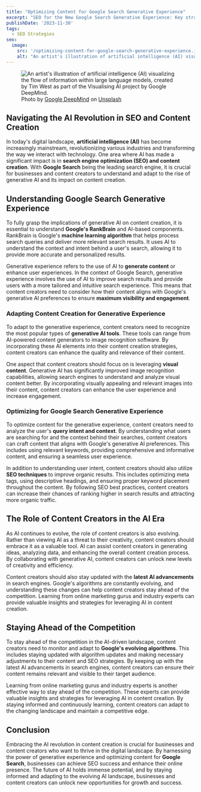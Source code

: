 ```yaml
---
title: "Optimizing Content for Google Search Generative Experience"
excerpt: "SEO for the New Google Search Generative Experience: Key strategies for optimizing AI-driven content creation and staying ahead in digital marketing."
publishDate: '2023-11-30'
tags:
  - SEO Strategies
seo:
  image:
    src: '/optimizing-content-for-google-search-generative-experience.jpeg'
    alt: "An artist's illustration of artificial intelligence (AI) visualizing the flow of information within large language models, created by Tim West as part of the Visualising AI project by Google DeepMind."
---
```


<figure>
  <img src="/optimizing-content-for-google-search-generative-experience.jpeg" alt="An artist's illustration of artificial intelligence (AI) visualizing the flow of information within large language models, created by Tim West as part of the Visualising AI project by Google DeepMind.">
  <figcaption>Photo by <a href="https://unsplash.com/@googledeepmind?utm_content=creditCopyText&amp;utm_medium=referral&amp;utm_source=unsplash">Google DeepMind</a> on <a href="https://unsplash.com/photos/a-group-of-different-colored-pills-egDR0kw-Ptw?utm_content=creditCopyText&amp;utm_medium=referral&amp;utm_source=unsplash">Unsplash</a></figcaption>
</figure>

## Navigating the AI Revolution in SEO and Content Creation

In today's digital landscape, **artificial intelligence (AI)** has become increasingly mainstream, revolutionizing various industries and transforming the way we interact with technology. One area where AI has made a significant impact is in **search engine optimization (SEO) and content creation**. With **Google Search** being the leading search engine, it is crucial for businesses and content creators to understand and adapt to the rise of generative AI and its impact on content creation.

## Understanding Google Search Generative Experience

To fully grasp the implications of generative AI on content creation, it is essential to understand **Google's RankBrain** and AI-based components. RankBrain is Google's **machine learning algorithm** that helps process search queries and deliver more relevant search results. It uses AI to understand the context and intent behind a user's search, allowing it to provide more accurate and personalized results.

Generative experience refers to the use of AI to **generate content** or enhance user experiences. In the context of Google Search, generative experience involves the use of AI to improve search results and provide users with a more tailored and intuitive search experience. This means that content creators need to consider how their content aligns with Google's generative AI preferences to ensure **maximum visibility and engagement**.

### Adapting Content Creation for Generative Experience

To adapt to the generative experience, content creators need to recognize the most popular types of **generative AI tools**. These tools can range from AI-powered content generators to image recognition software. By incorporating these AI elements into their content creation strategies, content creators can enhance the quality and relevance of their content.

One aspect that content creators should focus on is leveraging **visual content**. Generative AI has significantly improved image recognition capabilities, allowing search engines to understand and analyze visual content better. By incorporating visually appealing and relevant images into their content, content creators can enhance the user experience and increase engagement.

### Optimizing for Google Search Generative Experience

To optimize content for the generative experience, content creators need to analyze the user's **query intent and context**. By understanding what users are searching for and the context behind their searches, content creators can craft content that aligns with Google's generative AI preferences. This includes using relevant keywords, providing comprehensive and informative content, and ensuring a seamless user experience.

In addition to understanding user intent, content creators should also utilize **SEO techniques** to improve organic results. This includes optimizing meta tags, using descriptive headings, and ensuring proper keyword placement throughout the content. By following SEO best practices, content creators can increase their chances of ranking higher in search results and attracting more organic traffic.

## The Role of Content Creators in the AI Era

As AI continues to evolve, the role of content creators is also evolving. Rather than viewing AI as a threat to their creativity, content creators should embrace it as a valuable tool. AI can assist content creators in generating ideas, analyzing data, and enhancing the overall content creation process. By collaborating with generative AI, content creators can unlock new levels of creativity and efficiency.

Content creators should also stay updated with the **latest AI advancements** in search engines. Google's algorithms are constantly evolving, and understanding these changes can help content creators stay ahead of the competition. Learning from online marketing gurus and industry experts can provide valuable insights and strategies for leveraging AI in content creation.

## Staying Ahead of the Competition

To stay ahead of the competition in the AI-driven landscape, content creators need to monitor and adapt to **Google's evolving algorithms**. This includes staying updated with algorithm updates and making necessary adjustments to their content and SEO strategies. By keeping up with the latest AI advancements in search engines, content creators can ensure their content remains relevant and visible to their target audience.

Learning from online marketing gurus and industry experts is another effective way to stay ahead of the competition. These experts can provide valuable insights and strategies for leveraging AI in content creation. By staying informed and continuously learning, content creators can adapt to the changing landscape and maintain a competitive edge.

## Conclusion

Embracing the AI revolution in content creation is crucial for businesses and content creators who want to thrive in the digital landscape. By harnessing the power of generative experience and optimizing content for **Google Search**, businesses can achieve SEO success and enhance their online presence. The future of AI holds immense potential, and by staying informed and adapting to the evolving AI landscape, businesses and content creators can unlock new opportunities for growth and success.